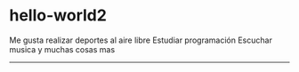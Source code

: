 # hello-world2
Me gusta realizar deportes al aire libre
Estudiar programación
Escuchar musica
y muchas cosas mas
***
